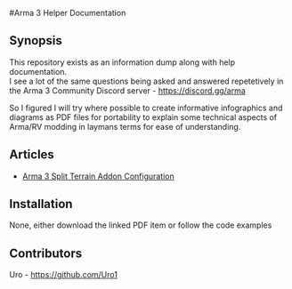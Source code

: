#Arma 3 Helper Documentation

## Synopsis

This repository exists as an information dump along with help documentation.  
I see a lot of the same questions being asked and answered repetetively in the Arma 3 Community Discord server - <https://discord.gg/arma>

So I figured I will try where possible to create informative infographics and diagrams as PDF files for portability to explain some technical aspects of Arma/RV modding in laymans terms for ease of understanding.


## Articles

* [Arma 3 Split Terrain Addon Configuration](/blob/master/docs/PDF/Arma3_-_PDrive_-_DirectoryAndConfigLayoutForSplitTerrainAddons.pdf)


## Installation

None, either download the linked PDF item or follow the code examples


## Contributors

Uro - https://github.com/Uro1

